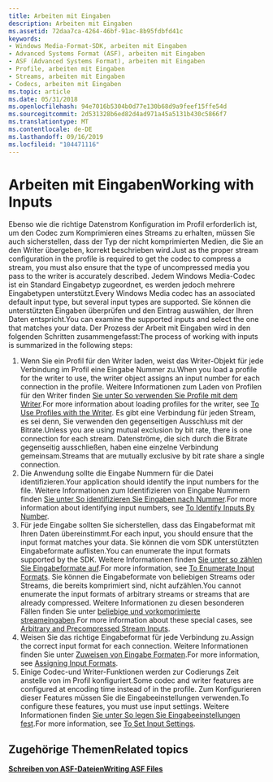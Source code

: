 ```yaml
---
title: Arbeiten mit Eingaben
description: Arbeiten mit Eingaben
ms.assetid: 72daa7ca-4264-46bf-91ac-8b95fdbfd41c
keywords:
- Windows Media-Format-SDK, arbeiten mit Eingaben
- Advanced Systems Format (ASF), arbeiten mit Eingaben
- ASF (Advanced Systems Format), arbeiten mit Eingaben
- Profile, arbeiten mit Eingaben
- Streams, arbeiten mit Eingaben
- Codecs, arbeiten mit Eingaben
ms.topic: article
ms.date: 05/31/2018
ms.openlocfilehash: 94e7016b5304b0d77e130b68d9a9feef15ffe54d
ms.sourcegitcommit: 2d531328b6ed82d4ad971a45a5131b430c5866f7
ms.translationtype: MT
ms.contentlocale: de-DE
ms.lasthandoff: 09/16/2019
ms.locfileid: "104471116"
---
```

# <a name="working-with-inputs"></a><span data-ttu-id="5255e-109">Arbeiten mit Eingaben</span><span class="sxs-lookup"><span data-stu-id="5255e-109">Working with Inputs</span></span>

<span data-ttu-id="5255e-110">Ebenso wie die richtige Datenstrom Konfiguration im Profil erforderlich ist, um den Codec zum Komprimieren eines Streams zu erhalten, müssen Sie auch sicherstellen, dass der Typ der nicht komprimierten Medien, die Sie an den Writer übergeben, korrekt beschrieben wird.</span><span class="sxs-lookup"><span data-stu-id="5255e-110">Just as the proper stream configuration in the profile is required to get the codec to compress a stream, you must also ensure that the type of uncompressed media you pass to the writer is accurately described.</span></span> <span data-ttu-id="5255e-111">Jedem Windows Media-Codec ist ein Standard Eingabetyp zugeordnet, es werden jedoch mehrere Eingabetypen unterstützt.</span><span class="sxs-lookup"><span data-stu-id="5255e-111">Every Windows Media codec has an associated default input type, but several input types are supported.</span></span> <span data-ttu-id="5255e-112">Sie können die unterstützten Eingaben überprüfen und den Eintrag auswählen, der Ihren Daten entspricht.</span><span class="sxs-lookup"><span data-stu-id="5255e-112">You can examine the supported inputs and select the one that matches your data.</span></span> <span data-ttu-id="5255e-113">Der Prozess der Arbeit mit Eingaben wird in den folgenden Schritten zusammengefasst:</span><span class="sxs-lookup"><span data-stu-id="5255e-113">The process of working with inputs is summarized in the following steps:</span></span>

1.  <span data-ttu-id="5255e-114">Wenn Sie ein Profil für den Writer laden, weist das Writer-Objekt für jede Verbindung im Profil eine Eingabe Nummer zu.</span><span class="sxs-lookup"><span data-stu-id="5255e-114">When you load a profile for the writer to use, the writer object assigns an input number for each connection in the profile.</span></span> <span data-ttu-id="5255e-115">Weitere Informationen zum Laden von Profilen für den Writer finden [Sie unter So verwenden Sie Profile mit dem Writer](to-use-profiles-with-the-writer.md).</span><span class="sxs-lookup"><span data-stu-id="5255e-115">For more information about loading profiles for the writer, see [To Use Profiles with the Writer](to-use-profiles-with-the-writer.md).</span></span> <span data-ttu-id="5255e-116">Es gibt eine Verbindung für jeden Stream, es sei denn, Sie verwenden den gegenseitigen Ausschluss mit der Bitrate.</span><span class="sxs-lookup"><span data-stu-id="5255e-116">Unless you are using mutual exclusion by bit rate, there is one connection for each stream.</span></span> <span data-ttu-id="5255e-117">Datenströme, die sich durch die Bitrate gegenseitig ausschließen, haben eine einzelne Verbindung gemeinsam.</span><span class="sxs-lookup"><span data-stu-id="5255e-117">Streams that are mutually exclusive by bit rate share a single connection.</span></span>
2.  <span data-ttu-id="5255e-118">Die Anwendung sollte die Eingabe Nummern für die Datei identifizieren.</span><span class="sxs-lookup"><span data-stu-id="5255e-118">Your application should identify the input numbers for the file.</span></span> <span data-ttu-id="5255e-119">Weitere Informationen zum Identifizieren von Eingabe Nummern finden [Sie unter So identifizieren Sie Eingaben nach Nummer](to-identify-inputs-by-number.md).</span><span class="sxs-lookup"><span data-stu-id="5255e-119">For more information about identifying input numbers, see [To Identify Inputs By Number](to-identify-inputs-by-number.md).</span></span>
3.  <span data-ttu-id="5255e-120">Für jede Eingabe sollten Sie sicherstellen, dass das Eingabeformat mit Ihren Daten übereinstimmt.</span><span class="sxs-lookup"><span data-stu-id="5255e-120">For each input, you should ensure that the input format matches your data.</span></span> <span data-ttu-id="5255e-121">Sie können die vom SDK unterstützten Eingabeformate auflisten.</span><span class="sxs-lookup"><span data-stu-id="5255e-121">You can enumerate the input formats supported by the SDK.</span></span> <span data-ttu-id="5255e-122">Weitere Informationen finden [Sie unter so zählen Sie Eingabeformate auf](to-enumerate-input-formats.md).</span><span class="sxs-lookup"><span data-stu-id="5255e-122">For more information, see [To Enumerate Input Formats](to-enumerate-input-formats.md).</span></span> <span data-ttu-id="5255e-123">Sie können die Eingabeformate von beliebigen Streams oder Streams, die bereits komprimiert sind, nicht aufzählen.</span><span class="sxs-lookup"><span data-stu-id="5255e-123">You cannot enumerate the input formats of arbitrary streams or streams that are already compressed.</span></span> <span data-ttu-id="5255e-124">Weitere Informationen zu diesen besonderen Fällen finden Sie unter [beliebige und vorkomprimierte streameingaben](arbitrary-and-precompressed-stream-inputs.md).</span><span class="sxs-lookup"><span data-stu-id="5255e-124">For more information about these special cases, see [Arbitrary and Precompressed Stream Inputs](arbitrary-and-precompressed-stream-inputs.md).</span></span>
4.  <span data-ttu-id="5255e-125">Weisen Sie das richtige Eingabeformat für jede Verbindung zu.</span><span class="sxs-lookup"><span data-stu-id="5255e-125">Assign the correct input format for each connection.</span></span> <span data-ttu-id="5255e-126">Weitere Informationen finden Sie unter [Zuweisen von Eingabe Formaten](assigning-input-formats.md).</span><span class="sxs-lookup"><span data-stu-id="5255e-126">For more information, see [Assigning Input Formats](assigning-input-formats.md).</span></span>
5.  <span data-ttu-id="5255e-127">Einige Codec-und Writer-Funktionen werden zur Codierungs Zeit anstelle von im Profil konfiguriert.</span><span class="sxs-lookup"><span data-stu-id="5255e-127">Some codec and writer features are configured at encoding time instead of in the profile.</span></span> <span data-ttu-id="5255e-128">Zum Konfigurieren dieser Features müssen Sie die Eingabeeinstellungen verwenden.</span><span class="sxs-lookup"><span data-stu-id="5255e-128">To configure these features, you must use input settings.</span></span> <span data-ttu-id="5255e-129">Weitere Informationen finden [Sie unter So legen Sie Eingabeeinstellungen fest](to-set-input-settings.md).</span><span class="sxs-lookup"><span data-stu-id="5255e-129">For more information, see [To Set Input Settings](to-set-input-settings.md).</span></span>

## <a name="related-topics"></a><span data-ttu-id="5255e-130">Zugehörige Themen</span><span class="sxs-lookup"><span data-stu-id="5255e-130">Related topics</span></span>

<dl> <dt>

[<span data-ttu-id="5255e-131">**Schreiben von ASF-Dateien**</span><span class="sxs-lookup"><span data-stu-id="5255e-131">**Writing ASF Files**</span></span>](writing-asf-files.md)
</dt> </dl>

 

 




